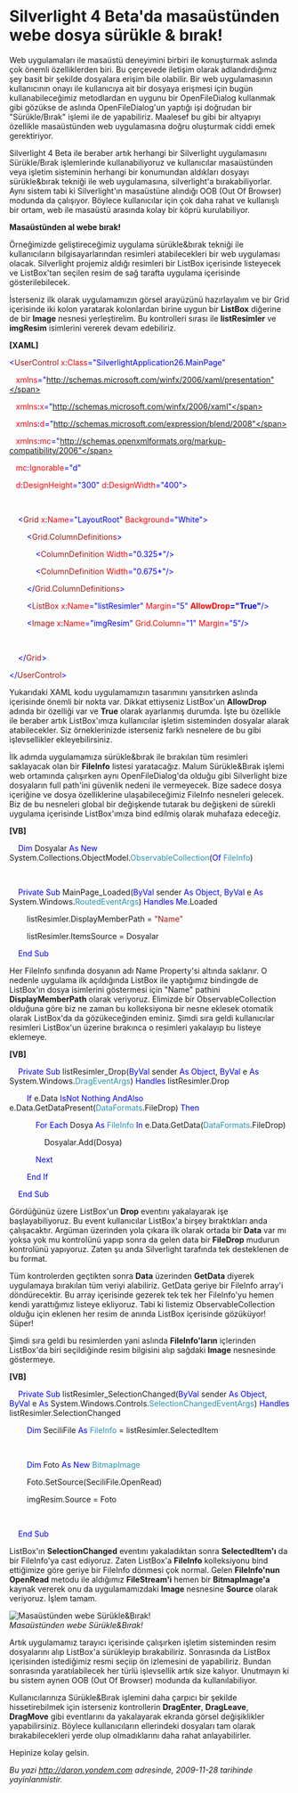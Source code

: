 # Silverlight 4 Beta'da masaüstünden webe dosya sürükle & bırak! 

Web uygulamaları ile masaüstü deneyimini birbiri ile konuşturmak aslında
çok önemli özelliklerden biri. Bu çerçevede iletişim olarak
adlandırdığımız şey basit bir şekilde dosyalara erişim bile olabilir.
Bir web uygulamasının kullanıcının onayı ile kullanıcıya ait bir dosyaya
erişmesi için bugün kullanabileceğimiz metodlardan en uygunu bir
OpenFileDialog kullanmak gibi gözükse de aslında OpenFileDialog'un
yaptığı işi doğrudan bir "Sürükle/Bırak" işlemi ile de yapabiliriz.
Maalesef bu gibi bir altyapıyı özellikle masaüstünden web uygulamasına
doğru oluşturmak ciddi emek gerektiriyor.

Silverlight 4 Beta ile beraber artık herhangi bir Silverlight
uygulamasını Sürükle/Bırak işlemlerinde kullanabiliyoruz ve kullanıcılar
masaüstünden veya işletim sisteminin herhangi bir konumundan aldıkları
dosyayı sürükle&bırak tekniği ile web uygulamasına, silverlight'a
bırakabiliyorlar. Aynı sistem tabi ki Silverlight'ın masaüstüne alındığı
OOB (Out Of Browser) modunda da çalışıyor. Böylece kullanıcılar için çok
daha rahat ve kullanışlı bir ortam, web ile masaüstü arasında kolay bir
köprü kurulabiliyor.

**Masaüstünden al webe bırak!**

Örneğimizde geliştireceğimiz uygulama sürükle&bırak tekniği ile
kullanıcıların bilgisayarlarından resimleri atabilecekleri bir web
uygulaması olacak. Silverlight projemiz aldığı resimleri bir ListBox
içerisinde listeyecek ve ListBox'tan seçilen resim de sağ tarafta
uygulama içerisinde gösterilebilecek.

İsterseniz ilk olarak uygulamamızın görsel arayüzünü hazırlayalım ve bir
Grid içerisinde iki kolon yaratarak kolonlardan birine uygun bir
**ListBox** diğerine de bir **Image** nesnesi yerleştirelim. Bu
kontrolleri sırası ile **listResimler** ve **imgResim** isimlerini
vererek devam edebiliriz.

**[XAML]**

<span style="color: blue;">\<</span><span
style="color: #a31515;">UserControl</span><span style="color: red;">
x</span><span style="color: blue;">:</span><span
style="color: red;">Class</span><span
style="color: blue;">="SilverlightApplication26.MainPage"</span>

   <span style="color: red;"> xmlns</span><span
style="color: blue;">="http://schemas.microsoft.com/winfx/2006/xaml/presentation"</span>

   <span style="color: red;"> xmlns</span><span
style="color: blue;">:</span><span style="color: red;">x</span><span
style="color: blue;">="http://schemas.microsoft.com/winfx/2006/xaml"</span>

   <span style="color: red;"> xmlns</span><span
style="color: blue;">:</span><span style="color: red;">d</span><span
style="color: blue;">="http://schemas.microsoft.com/expression/blend/2008"</span>

   <span style="color: red;"> xmlns</span><span
style="color: blue;">:</span><span style="color: red;">mc</span><span
style="color: blue;">="http://schemas.openxmlformats.org/markup-compatibility/2006"</span>

   <span style="color: red;"> mc</span><span
style="color: blue;">:</span><span
style="color: red;">Ignorable</span><span
style="color: blue;">="d"</span>

   <span style="color: red;"> d</span><span
style="color: blue;">:</span><span
style="color: red;">DesignHeight</span><span
style="color: blue;">="300"</span><span style="color: red;">
d</span><span style="color: blue;">:</span><span
style="color: red;">DesignWidth</span><span
style="color: blue;">="400"\></span>

 

<span style="color: #a31515;">    </span><span
style="color: blue;">\<</span><span
style="color: #a31515;">Grid</span><span style="color: red;">
x</span><span style="color: blue;">:</span><span
style="color: red;">Name</span><span
style="color: blue;">="LayoutRoot"</span><span style="color: red;">
Background</span><span style="color: blue;">="White"\></span>

<span style="color: #a31515;">        </span><span
style="color: blue;">\<</span><span
style="color: #a31515;">Grid.ColumnDefinitions</span><span
style="color: blue;">\></span>

<span style="color: #a31515;">            </span><span
style="color: blue;">\<</span><span
style="color: #a31515;">ColumnDefinition</span><span
style="color: red;"> Width</span><span
style="color: blue;">="0.325\*"/\></span>

<span style="color: #a31515;">            </span><span
style="color: blue;">\<</span><span
style="color: #a31515;">ColumnDefinition</span><span
style="color: red;"> Width</span><span
style="color: blue;">="0.675\*"/\></span>

<span style="color: #a31515;">        </span><span
style="color: blue;">\</</span><span
style="color: #a31515;">Grid.ColumnDefinitions</span><span
style="color: blue;">\></span>

<span style="color: #a31515;">        </span><span
style="color: blue;">\<</span><span
style="color: #a31515;">ListBox</span><span style="color: red;">
x</span><span style="color: blue;">:</span><span
style="color: red;">Name</span><span
style="color: blue;">="listResimler"</span><span style="color: red;">
Margin</span><span style="color: blue;">="5"</span><span
style="color: red;"> **AllowDrop**</span><span
style="color: blue;">**="True"**/\></span>

<span style="color: #a31515;">        </span><span
style="color: blue;">\<</span><span
style="color: #a31515;">Image</span><span style="color: red;">
x</span><span style="color: blue;">:</span><span
style="color: red;">Name</span><span
style="color: blue;">="imgResim"</span><span style="color: red;">
Grid.Column</span><span style="color: blue;">="1"</span><span
style="color: red;"> Margin</span><span
style="color: blue;">="5"/\></span>

 

<span style="color: #a31515;">    </span><span
style="color: blue;">\</</span><span
style="color: #a31515;">Grid</span><span style="color: blue;">\></span>

<span style="color: blue;">\</</span><span
style="color: #a31515;">UserControl</span><span
style="color: blue;">\></span>

Yukarıdaki XAML kodu uygulamamızın tasarımını yansıtırken aslında
içerisinde önemli bir nokta var. Dikkat ettiyseniz ListBox'un
**AllowDrop** adında bir özelliği var ve **True** olarak ayarlanmış
durumda. İşte bu özellikle ile beraber artık ListBox'ımıza kullanıcılar
işletim sisteminden dosyalar alarak atabilecekler. Siz örneklerinizde
isterseniz farklı nesnelere de bu gibi işlevsellikler ekleyebilirsiniz.

İlk adımda uygulamamıza sürükle&bırak ile bırakılan tüm resimleri
saklayacak olan bir **FileInfo** listesi yaratacağız. Malum
Sürükle&Bırak işlemi web ortamında çalışırken aynı OpenFileDialog'da
olduğu gibi Silverlight bize dosyaların full path'ini güvenlik nedeni
ile vermeyecek. Bize sadece dosya içeriğine ve dosya özelliklerine
ulaşabileceğimiz FileInfo nesneleri gelecek. Biz de bu nesneleri global
bir değişkende tutarak bu değişkeni de sürekli uygulama içerisinde
ListBox'ımıza bind edilmiş olarak muhafaza edeceğiz.

**[VB]**

    <span style="color: blue;">Dim</span> Dosyalar <span
style="color: blue;">As</span> <span style="color: blue;">New</span>
System.Collections.ObjectModel.<span
style="color: #2b91af;">ObservableCollection</span>(<span
style="color: blue;">Of</span> <span
style="color: #2b91af;">FileInfo</span>)

 

    <span style="color: blue;">Private</span> <span
style="color: blue;">Sub</span> MainPage\_Loaded(<span
style="color: blue;">ByVal</span> sender <span
style="color: blue;">As</span> <span style="color: blue;">Object</span>,
<span style="color: blue;">ByVal</span> e <span
style="color: blue;">As</span> System.Windows.<span
style="color: #2b91af;">RoutedEventArgs</span>) <span
style="color: blue;">Handles</span> <span
style="color: blue;">Me</span>.Loaded

        listResimler.DisplayMemberPath = <span
style="color: #a31515;">"Name"</span>

        listResimler.ItemsSource = Dosyalar

    <span style="color: blue;">End</span> <span
style="color: blue;">Sub</span>

Her FileInfo sınıfında dosyanın adı Name Property'si altında saklanır. O
nedenle uygulama ilk açıldığında ListBox ile yaptığımız bindingde de
ListBox'ın dosya isimlerini göstermesi için "Name" pathini
**DisplayMemberPath** olarak veriyoruz. Elimizde bir
ObservableCollection olduğuna göre biz ne zaman bu kolleksiyona bir
nesne eklesek otomatik olarak ListBox'da da gözükeceğinden eminiz. Şimdi
sıra geldi kullanıcılar resimleri ListBox'un üzerine bırakınca o
resimleri yakalayıp bu listeye eklemeye.

**[VB]**

    <span style="color: blue;">Private</span> <span
style="color: blue;">Sub</span> listResimler\_Drop(<span
style="color: blue;">ByVal</span> sender <span
style="color: blue;">As</span> <span style="color: blue;">Object</span>,
<span style="color: blue;">ByVal</span> e <span
style="color: blue;">As</span> System.Windows.<span
style="color: #2b91af;">DragEventArgs</span>) <span
style="color: blue;">Handles</span> listResimler.Drop

        <span style="color: blue;">If</span> e.Data <span
style="color: blue;">IsNot</span> <span
style="color: blue;">Nothing</span> <span
style="color: blue;">AndAlso</span> e.Data.GetDataPresent(<span
style="color: #2b91af;">DataFormats</span>.FileDrop) <span
style="color: blue;">Then</span>

            <span style="color: blue;">For</span> <span
style="color: blue;">Each</span> Dosya <span
style="color: blue;">As</span> <span
style="color: #2b91af;">FileInfo</span> <span
style="color: blue;">In</span> e.Data.GetData(<span
style="color: #2b91af;">DataFormats</span>.FileDrop)

                Dosyalar.Add(Dosya)

            <span style="color: blue;">Next</span>

        <span style="color: blue;">End</span> <span
style="color: blue;">If</span>

    <span style="color: blue;">End</span> <span
style="color: blue;">Sub</span>

Gördüğünüz üzere ListBox'un **Drop** eventını yakalayarak işe
başlayabiliyoruz. Bu event kullanıcılar ListBox'a birşey bıraktıkları
anda çalışacaktır. Argüman üzerinden yola çıkara ilk olarak ortada bir
**Data** var mı yoksa yok mu kontrolünü yapıp sonra da gelen data bir
**FileDrop** mudurun kontrolünü yapıyoruz. Zaten şu anda Silverlight
tarafında tek desteklenen de bu format.

Tüm kontrolerden geçtikten sonra **Data** üzerinden **GetData** diyerek
uygulamaya bırakılan tüm veriyi alabiliriz. GetData geriye bir FileInfo
array'i döndürecektir. Bu array içerisinde gezerek tek tek her
FileInfo'yu hemen kendi yarattığımız listeye ekliyoruz. Tabi ki listemiz
ObservableCollection olduğu için eklenen her resim de anında ListBox
içerisinde gözüküyor! Süper!

Şimdi sıra geldi bu resimlerden yani aslında **FileInfo'ların**
içlerinden ListBox'da biri seçildiğinde resim bilgisini alıp sağdaki
**Image** nesnesinde göstermeye.

**[VB]**

    <span style="color: blue;">Private</span> <span
style="color: blue;">Sub</span> listResimler\_SelectionChanged(<span
style="color: blue;">ByVal</span> sender <span
style="color: blue;">As</span> <span style="color: blue;">Object</span>,
<span style="color: blue;">ByVal</span> e <span
style="color: blue;">As</span> System.Windows.Controls.<span
style="color: #2b91af;">SelectionChangedEventArgs</span>) <span
style="color: blue;">Handles</span> listResimler.SelectionChanged

        <span style="color: blue;">Dim</span> SeciliFile <span
style="color: blue;">As</span> <span
style="color: #2b91af;">FileInfo</span> = listResimler.SelectedItem

 

        <span style="color: blue;">Dim</span> Foto <span
style="color: blue;">As</span> <span style="color: blue;">New</span>
<span style="color: #2b91af;">BitmapImage</span>

        Foto.SetSource(SeciliFile.OpenRead)

        imgResim.Source = Foto

 

    <span style="color: blue;">End</span> <span
style="color: blue;">Sub</span>

ListBox'ın **SelectionChanged** eventını yakaladıktan sonra
**SelectedItem'ı** da bir FileInfo'ya cast ediyoruz. Zaten ListBox'a
**FileInfo** kolleksiyonu bind ettiğimize göre geriye bir FileInfo
dönmesi çok normal. Gelen **FileInfo'nun** **OpenRead** metodu ile
aldığımız **FileStream'i** hemen bir **BitmapImage'a** kaynak vererek
onu da uygulamamızdaki **Image** nesnesine **Source** olarak veriyoruz.
İşlem tamam.

![Masaüstünden webe
Sürükle&Bırak!](../media/Silverlight_4_Beta_da_masaustunden_webe_dosya_surukle_birak/27112009_1.jpg)\
*Masaüstünden webe Sürükle&Bırak!*

Artık uygulamamız tarayıcı içerisinde çalışırken işletim sisteminden
resim dosyalarını alıp ListBox'a sürükleyip bırakabiliriz. Sonrasında da
ListBox içerisinden istediğimiz resmi seçiip ön izlemesini de
yapabiliriz. Bundan sonrasında yaratılabilecek her türlü işlevsellik
artık size kalıyor. Unutmayın ki bu sistem aynen OOB (Out Of Browser)
modunda da kullanılabiliyor.

Kullanıcılarınıza Sürükle&Bırak işlemini daha çarpıcı bir şekilde
hissetirebilmek için isterseniz kontrollerin **DragEnter**,
**DragLeave**, **DragMove** gibi eventlarını da yakalayarak ekranda
görsel değişiklikler yapabilirsiniz. Böylece kullanıcıların ellerindeki
dosyaları tam olarak bırakabilecekleri yerde olup olmadıklarını daha
rahat anlayabilirler.

Hepinize kolay gelsin.


*Bu yazi http://daron.yondem.com adresinde, 2009-11-28 tarihinde yayinlanmistir.*